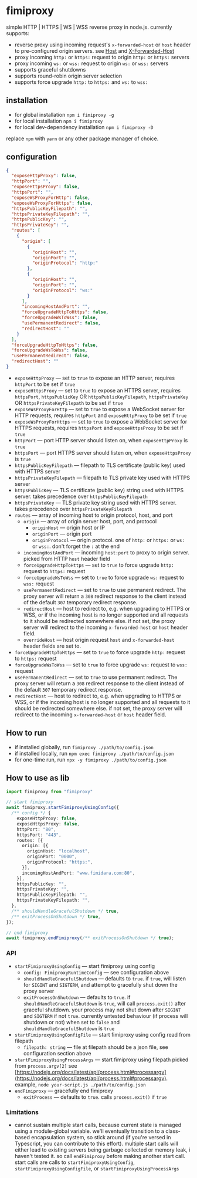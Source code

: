 # fimiproxy

simple HTTP | HTTPS | WS | WSS reverse proxy in node.js. currently supports:

- reverse proxy using incoming request's `x-forwarded-host` or `host` header to pre-configured origin servers. see [Host](https://developer.mozilla.org/en-US/docs/Web/HTTP/Headers/Host) and [X-Forwarded-Host](https://developer.mozilla.org/en-US/docs/Web/HTTP/Headers/X-Forwarded-Host)
- proxy incoming `http:` or `https:` request to origin `http:` or `https:` servers
- proxy incoming `ws:` or `wss:` request to origin `ws:` or `wss:` servers
- supports graceful shutdowns
- supports round-robin origin server selection
- supports force upgrade `http:` to `https:` and `ws:` to `wss:`

## installation

- for global installation `npm i fimiproxy -g`
- for local installation `npm i fimiproxy`
- for local dev-dependency installation `npm i fimiproxy -D`

replace `npm` with `yarn` or any other package manager of choice.

## configuration

```json
{
  "exposeHttpProxy": false,
  "httpPort": "",
  "exposeHttpsProxy": false,
  "httpsPort": "",
  "exposeWsProxyForHttp": false,
  "exposeWsProxyForHttps": false,
  "httpsPublicKeyFilepath": "",
  "httpsPrivateKeyFilepath": "",
  "httpsPublicKey": "",
  "httpsPrivateKey": "",
  "routes": [
    {
      "origin": [
        {
          "originHost": "",
          "originPort": "",
          "originProtocol": "http:"
        },
        {
          "originHost": "",
          "originPort": "",
          "originProtocol": "ws:"
        }
      ],
      "incomingHostAndPort": "",
      "forceUpgradeHttpToHttps": false,
      "forceUpgradeWsToWss": false,
      "usePermanentRedirect": false,
      "redirectHost": ""
    }
  ],
  "forceUpgradeHttpToHttps": false,
  "forceUpgradeWsToWss": false,
  "usePermanentRedirect": false,
  "redirectHost": ""
}
```

- `exposeHttpProxy` — set to `true` to expose an HTTP server, requires `httpPort` to be set if `true`
- `exposeHttpsProxy` — set to `true` to expose an HTTPS server, requires `httpsPort`, `httpsPublicKey` OR `httpsPublicKeyFilepath`, `httpsPrivateKey` OR `httpsPrivateKeyFilepath` to be set if `true`
- `exposeWsProxyForHttp` — set to `true` to expose a WebSocket server for HTTP requests, requires `httpPort` and `exposeHttpProxy` to be set if `true`
- `exposeWsProxyForHttps` — set to `true` to expose a WebSocket server for HTTPS requests, requires `httpsPort` and `exposeHttpsProxy` to be set if `true`
- `httpPort` — port HTTP server should listen on, when `exposeHttpProxy` is `true`
- `httpsPort` — port HTTPS server should listen on, when `exposeHttpsProxy` is `true`
- `httpsPublicKeyFilepath` — filepath to TLS certificate (public key) used with HTTPS server
- `httpsPrivateKeyFilepath` — filepath to TLS private key used with HTTPS server
- `httpsPublicKey` — TLS certificate (public key) string used with HTTPS server. takes precedence over `httpsPublicKeyFilepath`
- `httpsPrivateKey` — TLS private key string used with HTTPS server. takes precedence over `httpsPrivateKeyFilepath`
- `routes` — array of incoming host to origin protocol, host, and port
  - `origin` — array of origin server host, port, and protocol
    - `originHost` — origin host or IP
    - `originPort` — origin port
    - `originProtocol` — origin protocol. one of `http:` or `https:` or `ws:` or `wss:`. don't forget the `:` at the end
  - `incomingHostAndPort` — incoming `host:port` to proxy to origin server. picked from HTTP `host` header field
  - `forceUpgradeHttpToHttps` — set to `true` to force upgrade `http:` request to `https:` request
  - `forceUpgradeWsToWss` — set to `true` to force upgrade `ws:` request to `wss:` request
  - `usePermanentRedirect` — set to `true` to use permanent redirect. The proxy server will return a `308` redirect response to the client instead of the default `307` temporary redirect response.
  - `redirectHost` — host to redirect to, e.g. when upgrading to HTTPS or WSS, or if the incoming host is no longer supported and all requests to it should be redirected somewhere else. if not set, the proxy server will redirect to the incoming `x-forwarded-host` or `host` header field.
  - `overrideHost` — host origin request `host` and `x-forwarded-host` header fields are set to.
- `forceUpgradeHttpToHttps` — set to `true` to force upgrade `http:` request to `https:` request
- `forceUpgradeWsToWss` — set to `true` to force upgrade `ws:` request to `wss:` request
- `usePermanentRedirect` — set to `true` to use permanent redirect. The proxy server will return a `308` redirect response to the client instead of the default `307` temporary redirect response.
- `redirectHost` — host to redirect to, e.g. when upgrading to HTTPS or WSS, or if the incoming host is no longer supported and all requests to it should be redirected somewhere else. if not set, the proxy server will redirect to the incoming `x-forwarded-host` or `host` header field.

## How to run

- if installed globally, run `fimiproxy ./path/to/config.json`
- if installed locally, run `npm exec fimiproxy ./path/to/config.json`
- for one-time run, run `npx -y fimiproxy ./path/to/config.json`

## How to use as lib

```typescript
import fimiproxy from "fimiproxy"

// start fimiproxy
await fimiproxy.startFimiproxyUsingConfig({
  /** config */ {
    exposeHttpProxy: false,
    exposeHttpsProxy: false,
    httpPort: "80",
    httpsPort: "443",
    routes: [{
      origin: [{
        originHost: "localhost",
        originPort: "0000",
        originProtocol: "https:",
      }],
      incomingHostAndPort: "www.fimidara.com:80",
    }],
    httpsPublicKey: "",
    httpsPrivateKey: "",
    httpsPublicKeyFilepath: "",
    httpsPrivateKeyFilepath: "",
  },
  /** shouldHandleGracefulShutdown */ true,
  /** exitProcessOnShutdown */ true,
});

// end fimiproxy
await fimiproxy.endFimiproxy(/** exitProcessOnShutdown */ true);
```

### API

- `startFimiproxyUsingConfig` — start fimiproxy using config
  - `config: FimiproxyRuntimeConfig` — see configuration above
  - `shouldHandleGracefulShutdown` — defaults to `true`. if `true`, will listen for `SIGINT` and `SIGTERM`, and attempt to gracefully shut down the proxy server
  - `exitProcessOnShutdown` — defaults to `true`. if `shouldHandleGracefulShutdown` is `true`, will call `process.exit()` after graceful shutdown. your process may not shut down after `SIGINT` and `SIGTERM` if not `true`. currently untested behaviour (if process will shutdown or not) when set to `false` and `shouldHandleGracefulShutdown` is `true`
- `startFimiproxyUsingConfigFile` — start fimiproxy using config read from filepath
  - `filepath: string` — file at filepath should be a json file, see configuration section above
- `startFimiproxyUsingProcessArgs` — start fimiproxy using filepath picked from `process.argv[2]` see [https://nodejs.org/docs/latest/api/process.html#processargv](https://nodejs.org/docs/latest/api/process.html#processargv). example, `node your-script.js ./path/to/config.json`
- `endFimiproxy` — gracefully end fimiproxy
  - `exitProcess` — defaults to `true`. calls `process.exit()` if `true`

### Limitations

- cannot sustain multiple start calls, because current state is managed using a module-global variable. we'll eventually transition to a class-based encapsulation system, so stick around (if you're versed in Typescript, you can contribute to this effort). multiple start calls will either lead to existing servers being garbage collected or memory leak, i haven't tested it. so call `endFimiproxy` before making another start call. start calls are calls to `startFimiproxyUsingConfig`, `startFimiproxyUsingConfigFile`, or `startFimiproxyUsingProcessArgs`
